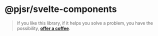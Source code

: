 # @pjsr/svelte-components

>
> If you like this library, if it helps you solve a problem, you have the possibility, **[offer a coffee](https://donate.stripe.com/7sIfZ5f36doAe9a8wx "pjsr coffee")**.
>

